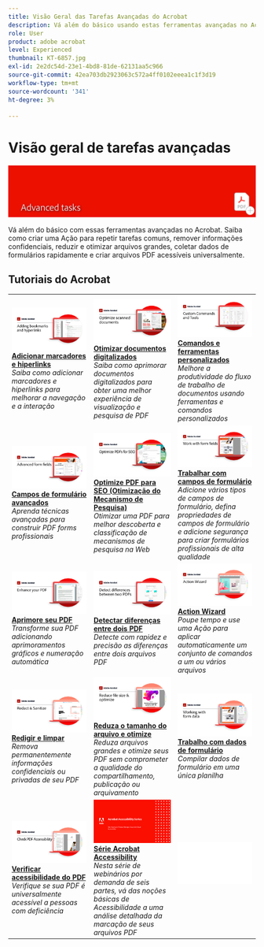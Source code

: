 ```yaml
---
title: Visão Geral das Tarefas Avançadas do Acrobat
description: Vá além do básico usando estas ferramentas avançadas no Acrobat
role: User
product: adobe acrobat
level: Experienced
thumbnail: KT-6857.jpg
exl-id: 2e2dc54d-23e1-4bd8-81de-62131aa5c966
source-git-commit: 42ea703db2923063c572a4ff0102eeea1c1f3d19
workflow-type: tm+mt
source-wordcount: '341'
ht-degree: 3%

---
```


# Visão geral de tarefas avançadas

![Imagem de Introdução ao Acrobat](../assets/Hero-AdvancedTasks.png)

Vá além do básico com essas ferramentas avançadas no Acrobat. Saiba como criar uma Ação para repetir tarefas comuns, remover informações confidenciais, reduzir e otimizar arquivos grandes, coletar dados de formulários rapidamente e criar arquivos PDF acessíveis universalmente.

## Tutoriais do Acrobat

<table style="table-layout:fixed">
<tr>
  <td>
    <a href="bookmarks.md">
      <img alt="Adicionar marcadores e hiperlinks" src="../assets/Bookmarks_1280.png" />
    </a>
    <div>
    <a href="bookmarks.md"><strong>Adicionar marcadores e hiperlinks</strong></a>
    </div>
    <em>Saiba como adicionar marcadores e hiperlinks para melhorar a navegação e a interação</em>
    <br>
  </td>
  <td>
    <a href="optimizescan.md">
      <img alt="Otimizar documentos digitalizados" src="../assets/Scan_1280.png" />
    </a>
    <div>
    <a href="optimizescan.md"><strong>Otimizar documentos digitalizados</strong></a>
    </div>
    <em>Saiba como aprimorar documentos digitalizados para obter uma melhor experiência de visualização e pesquisa de PDF</em>
    <br>
  </td>
  <td>
    <a href="custom.md">
      <img alt="Comandos e ferramentas personalizados" src="../assets/Createcustom_1280.png" />
    </a>
    <div>
    <a href="custom.md"><strong>Comandos e ferramentas personalizados</strong></a>
    </div>
    <em>Melhore a produtividade do fluxo de trabalho de documentos usando ferramentas e comandos personalizados</em>
    <br>
  </td>
</tr>
<tr>
   <td>
    <a href="advancedforms.md">
      <img alt="Campos de formulário avançados" src="../assets/Advancedforms_1280.png" />
    </a>
    <div>
    <a href="advancedforms.md"><strong>Campos de formulário avançados</strong></a>
    </div>
    <em>Aprenda técnicas avançadas para construir PDF forms profissionais</em>
    <br>
  </td>
 <td>
    <a href="optimizeseo.md">
      <img alt="Optimize PDF para SEO (Otimização do Mecanismo de Pesquisa)" src="../assets/seo_1280.png" />
    </a>
    <div>
    <a href="optimizeseo.md"><strong>Optimize PDF para SEO (Otimização do Mecanismo de Pesquisa)</strong></a>
    </div>
    <em>Otimizar uma PDF para melhor descoberta e classificação de mecanismos de pesquisa na Web</em>
    <br>
  </td>
  <td>
    <a href="workforms.md">
      <img alt="Trabalhar com campos de formulário" src="../assets/Workform_1280.png" />
    </a>
    <div>
    <a href="workforms.md"><strong>Trabalhar com campos de formulário</strong></a>
    </div>
    <em>Adicione vários tipos de campos de formulário, defina propriedades de campos de formulário e adicione segurança para criar formulários profissionais de alta qualidade</em>
    <br>
  </td>
</tr>
<tr>
  <td>
    <a href="enhance.md">
      <img alt="Aprimore seu PDF" src="../assets/Enhance_1280.png" />
    </a>
    <div>
    <a href="enhance.md"><strong>Aprimore seu PDF</strong></a>
    </div>
    <em>Transforme sua PDF adicionando aprimoramentos gráficos e numeração automática</em>
    <br>
  </td>
 <td>
    <a href="compare.md">
      <img alt="Detectar diferenças entre duas PDF" src="../assets/Compare_1280.png" />
    </a>
    <div>
    <a href="compare.md"><strong>Detectar diferenças entre dois PDF</strong></a>
    </div>
    <em>Detecte com rapidez e precisão as diferenças entre dois arquivos PDF</em>
    <br>
  </td>
  <td>
    <a href="action.md">
      <img alt="Action Wizard" src="../assets/Action.jpg" />
    </a>
    <div>
    <a href="action.md"><strong>Action Wizard</strong></a>
    </div>
    <em>Poupe tempo e use uma Ação para aplicar automaticamente um conjunto de comandos a um ou vários arquivos</em>
    <br>
  </td>
</tr>
<tr>
 <td>
    <a href="redact.md">
      <img alt="Redigir e limpar" src="../assets/Redact.jpg" />
    </a>
    <div>
    <a href="redact.md"><strong>Redigir e limpar</strong></a>
    </div>
    <em>Remova permanentemente informações confidenciais ou privadas de seu PDF</em>
    <br>
  </td>
 <td>
    <a href="reduce.md">
      <img alt="Reduza o tamanho do arquivo e otimize" src="../assets/Reduce.jpg" />
    </a>
    <div>
    <a href="reduce.md"><strong>Reduza o tamanho do arquivo e otimize</strong></a>
    </div>
    <em>Reduza arquivos grandes e otimize seus PDF sem comprometer a qualidade do compartilhamento, publicação ou arquivamento</em>
    <br>
  </td>
  <td>
    <a href="formdata.md">
      <img alt="Action Wizard" src="../assets/FormData.jpg" />
    </a>
    <div>
    <a href="formdata.md"><strong>Trabalho com dados de formulário</strong></a>
    </div>
    <em>Compilar dados de formulário em uma única planilha</em>
    <br>
  </td>
</tr>
<tr>
 <td>
    <a href="accessibility.md">
      <img alt="Verificar acessibilidade do PDF" src="../assets/Checkaccessible_1280.jpg" />
    </a>
    <div>
    <a href="accessibility.md"><strong>Verificar acessibilidade do PDF</strong></a>
    </div>
    <em>Verifique se sua PDF é universalmente acessível a pessoas com deficiência</em>
    <br>
  </td>
 <td>
    <a href="accessibility-series.md">
      <img alt="Preparando Arquivos PDF Acessíveis" src="../assets/Accessibilityseries_1280.png" />
    </a>
    <div>
    <a href="accessibility-series.md"><strong>Série Acrobat Accessibility</strong></a>
    </div>
    <em>Nesta série de webinários por demanda de seis partes, vá das noções básicas de Acessibilidade a uma análise detalhada da marcação de seus arquivos PDF</em>
    <br>
  </td>
  <td>
   <img alt="Espaçador" src="../assets/Whitespacer.png" />
    <div>
    <br>
  </td>  
</tr>
</table>
